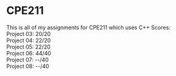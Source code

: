 # CPE211
This is all of my assignments for CPE211 which uses C++
Scores:  
Project 03: 20/20  
Project 04: 22/20  
Project 05: 22/20  
Project 06: 44/40  
Project 07: --/40  
Project 08: --/40  
